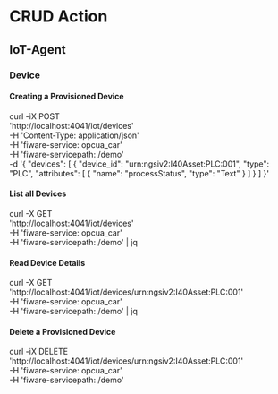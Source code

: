 # CRUD Action
## IoT-Agent
### Device

#### Creating a Provisioned Device
curl -iX POST \
'http://localhost:4041/iot/devices' \
-H 'Content-Type: application/json' \
-H 'fiware-service: opcua_car' \
-H 'fiware-servicepath: /demo' \
-d '{
"devices": [
    {
      "device_id": "urn:ngsiv2:I40Asset:PLC:001",
      "type": "PLC",
      "attributes": [
        {
          "name": "processStatus",
          "type": "Text"
        }
      ]
    }
  ]
}'
#### List all Devices
curl -X GET \
  'http://localhost:4041/iot/devices' \
  -H 'fiware-service: opcua_car' \
  -H 'fiware-servicepath: /demo' | jq

#### Read Device Details
curl -X GET \
  'http://localhost:4041/iot/devices/urn:ngsiv2:I40Asset:PLC:001' \
  -H 'fiware-service: opcua_car' \
  -H 'fiware-servicepath: /demo' | jq
  
#### Delete a Provisioned Device
curl -iX DELETE \
  'http://localhost:4041/iot/devices/urn:ngsiv2:I40Asset:PLC:001' \
  -H 'fiware-service: opcua_car' \
  -H 'fiware-servicepath: /demo'